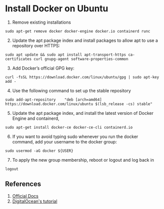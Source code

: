 # Install Docker on Ubuntu

1. Remove existing installations
  ```
  sudo apt-get remove docker docker-engine docker.io containerd runc
  ```
2. Update the apt package index and install packages to allow apt to use a repository over HTTPS:
  ```
  sudo apt update && sudo apt install apt-transport-https ca-certificates curl gnupg-agent software-properties-common
  ```
3. Add Docker’s official GPG key:
  ```
  curl -fsSL https://download.docker.com/linux/ubuntu/gpg | sudo apt-key add -
  ```
4. Use the following command to set up the stable repository
  ```
  sudo add-apt-repository    "deb [arch=amd64] https://download.docker.com/linux/ubuntu $(lsb_release -cs) stable"
  ```
5. Update the apt package index, and install the latest version of Docker Engine and containerd,
  ```
  sudo apt-get install docker-ce docker-ce-cli containerd.io
  ```
6. If you want to avoid typing sudo whenever you run the docker command, add your username to the docker group:
  ```
  sudo usermod -aG docker ${USER}
  ```
7. To apply the new group membership, reboot or logout and log back in 
  ```
  logout
  ```
  
## References

1. [Official Docs](https://docs.docker.com/engine/install/ubuntu/)
2. [DigitalOcean's tutorial](https://www.digitalocean.com/community/tutorials/how-to-install-and-use-docker-on-ubuntu-18-04)
